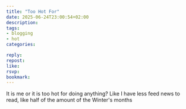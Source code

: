 ```yaml
---
title: "Too Hot For"
date: 2025-06-24T23:00:54+02:00
description:
tags:
- blogging
- hot
categories:

reply:
repost:
like:
rsvp:
bookmark:
---
```


It is me or it is too hot for doing anything?
Like I have less feed news to read, like half of the amount of the Winter's months
